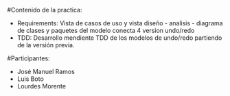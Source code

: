 #Contenido de la practica:
- Requirements: Vista de casos de uso y vista diseño - analisis - diagrama de clases y paquetes del modelo conecta 4 version undo/redo
- TDD: Desarrollo mendiente TDD de los modelos de undo/redo partiendo de la versión previa.

#Participantes:
- José Manuel Ramos
- Luis Boto
- Lourdes Morente